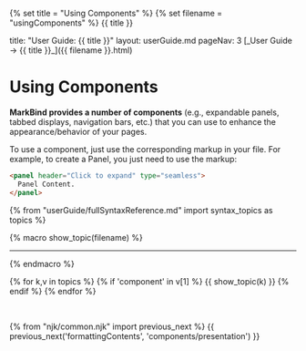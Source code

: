 {% set title = "Using Components" %}
{% set filename = "usingComponents" %}
<span id="title" class="d-none">{{ title }}</span>

<frontmatter>
  title: "User Guide: {{ title }}"
  layout: userGuide.md
  pageNav: 3
</frontmatter>

<span id="link" class="d-none">
<md>[_User Guide → {{ title }}_]({{ filename }}.html)</md>
</span>

# Using Components

<span id="overview" class="lead">

**MarkBind provides a number of components** (e.g., expandable panels, tabbed displays, navigation bars, etc.) that you can use to enhance the appearance/behavior of your pages.
</span>

To use a component, just use the corresponding markup in your file. For example, to create a Panel, you just need to use the markup:

```html
<panel header="Click to expand" type="seamless">
  Panel Content.
</panel>
```

{% from "userGuide/fullSyntaxReference.md" import syntax_topics as topics %}

{% macro show_topic(filename) %}
<include src="./syntax/{{ filename }}.md" />
<hr>
{% endmacro %}

{% for k,v in topics %}
  {% if 'component' in v[1] %}
{{ show_topic(k) }}
  {% endif %}
{% endfor %}

<br>

{% from "njk/common.njk" import previous_next %}
{{ previous_next('formattingContents', 'components/presentation') }}

